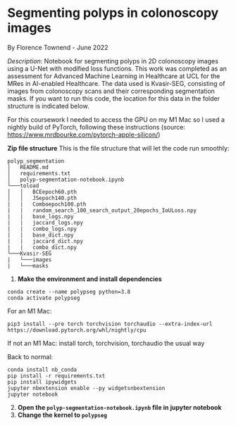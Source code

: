 ﻿
# Segmenting polyps in colonoscopy images
By Florence Townend - June 2022

*Description*: Notebook for segmenting polyps in 2D colonoscopy images using a U-Net with modified loss functions. This work was completed as an assessment for Advanced Machine Learning in Healthcare at UCL for the MRes in AI-enabled Healthcare. The data used is Kvasir-SEG, consisting of images from colonoscopy scans and their corresponding segmentation masks. If you want to run this code, the location for this data in the folder structure is indicated below.

For this coursework I needed to access the GPU on my M1 Mac so I used a nightly build of PyTorch, following these instructions (source: https://www.mrdbourke.com/pytorch-apple-silicon/)

**Zip file structure**
This is the file structure that will let the code run smoothly:
```
polyp_segmentation
│   README.md
│   requirements.txt    
│   polyp-segmentation-notebook.ipynb
└───toload
│   │   BCEepoch60.pth
│   │   JSepoch140.pth
|   |   Comboepoch100.pth
|	|	random_search_100_search_output_20epochs_IoULoss.npy
|	|	base_logs.npy
|	|	jaccard_logs.npy
|	|	combo_logs.npy
|	|	base_dict.npy
|	|	jaccard_dict.npy
|	|	combo_dict.npy
└───Kvasir-SEG
|	└───images
|	└───masks
```

1. **Make the environment and install dependencies**

```
conda create --name polypseg python=3.8
conda activate polypseg
```

For an M1 Mac:
```
pip3 install --pre torch torchvision torchaudio --extra-index-url https://download.pytorch.org/whl/nightly/cpu
```
If not an M1 Mac: install torch, torchvision, torchaudio the usual way

Back to normal:
```
conda install nb_conda
pip install -r requirements.txt
pip install ipywidgets
jupyter nbextension enable --py widgetsnbextension
jupyter notebook
```
2. **Open the ```polyp-segmentation-notebook.ipynb``` file in jupyter notebook**
3. **Change the kernel to ```polypseg```**

